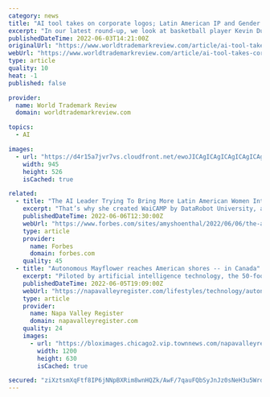 ```yaml
---
category: news
title: "AI tool takes on corporate logos; Latin American IP and Gender Network expands; United Spirits sells 32 brands – news digest"
excerpt: "In our latest round-up, we look at basketball player Kevin Durant filing 26 crypto applications, Frasers Group snapping up the Missguided brand, and much more."
publishedDateTime: 2022-06-03T14:21:00Z
originalUrl: "https://www.worldtrademarkreview.com/article/ai-tool-takes-corporate-logos-latin-american-ip-and-gender-network-expands-united-spirits-sells-32-brands-news-digest"
webUrl: "https://www.worldtrademarkreview.com/article/ai-tool-takes-corporate-logos-latin-american-ip-and-gender-network-expands-united-spirits-sells-32-brands-news-digest"
type: article
quality: 10
heat: -1
published: false

provider:
  name: World Trademark Review
  domain: worldtrademarkreview.com

topics:
  - AI

images:
  - url: "https://d4r15a7jvr7vs.cloudfront.net/ewoJICAgICAgICAgICAgICAgICJidWNrZXQiOiAiZmlsZXMubGJyLmNsb3VkIiwKCSAgICAgICAgICAgICAgICAia2V5IjogInB1YmxpYy8yMDIyLTA2L2FpIGxvZ28gdG9vbC5qcGciLAoJICAgICAgICAgICAgICAgICJlZGl0cyI6IHsKCSAgICAgICAgICAgICAgICAgICJyZXNpemUiOiB7CgkgICAgICAgICAgICAgICAgICAgICJ3aWR0aCI6IDk0NSwKCSAgICAgICAgICAgICAgICAgICAgImhlaWdodCI6IDUyNiwKCSAgICAgICAgICAgICAgICAgICAgImZpdCI6ICJjb3ZlciIKCSAgICAgICAgICAgICAgICAgIH0KCSAgICAgICAgICAgICAgICB9CgkgICAgICAgICAgICB9"
    width: 945
    height: 526
    isCached: true

related:
  - title: "The AI Leader Trying To Bring More Latin American Women Into The Tech Industry"
    excerpt: "That’s why she created WaiCAMP by DataRobot University, a scholarship-based seven week bootcamp-style course for women in Latin America to learn applied data science and AI-related skills."
    publishedDateTime: 2022-06-06T12:30:00Z
    webUrl: "https://www.forbes.com/sites/amyshoenthal/2022/06/06/the-ai-leader-trying-to-bring-more-latin-american-women-into-the-tech-industry/"
    type: article
    provider:
      name: Forbes
      domain: forbes.com
    quality: 45
  - title: "Autonomous Mayflower reaches American shores -- in Canada"
    excerpt: "Piloted by artificial intelligence technology, the 50-foot (15-meter) Mayflower Autonomous Ship didn't have a captain, navigator or any humans on board — though it might have helped to have a ..."
    publishedDateTime: 2022-06-05T19:09:00Z
    webUrl: "https://napavalleyregister.com/lifestyles/technology/autonomous-mayflower-reaches-american-shores----in-canada/article_835789e8-d421-5f05-9676-01f353092925.html"
    type: article
    provider:
      name: Napa Valley Register
      domain: napavalleyregister.com
    quality: 24
    images:
      - url: "https://bloximages.chicago2.vip.townnews.com/napavalleyregister.com/content/tncms/assets/v3/editorial/7/08/70883c25-d720-55be-8033-108605b5ac44/629cfd53b1c7f.image.jpg?crop=1894%2C994%2C0%2C49&resize=1200%2C630&order=crop%2Cresize"
        width: 1200
        height: 630
        isCached: true

secured: "ziXztsmXqFtf8IP6jNNpBXRim8wnHQZk/AwF/7qauFQbSyJnJz0sNeH3u5WrdBX4fB/jLE8ff13lsDkZPtGyXPcd5tfJNEu6ONdiDuJX+Q8HRi2gZooeDA4ddcWuQe0pJTBEelBDBBRBcEy6jLyMwu4iHyP62tu8bm8U7cads+feh7yy3mKdZc1ySxISv7PiPapDFpX2gRvQeR4i/75m7+5fzSt23YcKOo5/5ZKWffNXDZ38bl0swhBSGW0GT7gFeU0x7/3OYurumpaWA4WefXnOo0g+pP4qiI83IV95sxbzs/UmOB2E0W/yPgPHfK2t53iVyKwb+OsTKn60uF3WsbTxEkGUW8Ps8BmT89bGkk8=;3ErigrsQEMkLLL4qA7VOYw=="
---
```


